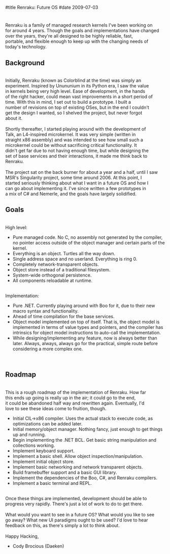 #title Renraku: Future OS
#date 2009-07-03

# 

Renraku is a family of managed research kernels I've been working on   
for around 4 years. Though the goals and implementations have changed   
over the years, they're all designed to be highly reliable, fast,   
portable, and flexible enough to keep up with the changing needs of   
today's technology.

## Background

  
   
Initially, Renraku (known as Colorblind at the time) was simply an   
experiment. Inspired by Unununium in its Python era, I saw the value   
in kernels being very high level. Ease of development, in the hands   
of the right hacker, could mean vast improvements in a short period of   
time. With this in mind, I set out to build a prototype. I built a   
number of revisions on top of existing OSes, but in the end I couldn't   
get the design I wanted, so I shelved the project, but never forgot   
about it.   
   
Shortly thereafter, I started playing around with the development of   
Talk, an L4-inspired microkernel. It was very simple (written in   
straight x86 assembly) and was intended to see how small such a   
microkernel could be without sacrificing critical functionality. It   
didn't get far due to not having enough time, but while designing the   
set of base services and their interactions, it made me think back to   
Renraku.   
   
The project sat on the back burner for about a year and a half, until I saw   
MSR's Singularity project, some time around 2006. At this point, I   
started seriously thinking about what I want in a future OS and how I   
can go about implementing it. I've since written a few prototypes in   
a mix of C# and Nemerle, and the goals have largely solidified.

## Goals

  
   
High level:

*   Pure managed code. No C, no assembly not generated by the compiler, no pointer access outside of the object manager and certain parts of the kernel.
*   Everything is an object. Turtles all the way down.
*   Single address space and no userland. Everything is ring 0.
*   Completely network-transparent objects.
*   Object store instead of a traditional filesystem.
*   System-wide orthogonal persistence.
*   All components reloadable at runtime.

  
   
Implementation:

*   Pure .NET. Currently playing around with Boo for it, due to their new macro syntax and functionality.
*   Ahead of time compilation for the base services.
*   Object model implemented on top of itself. That is, the object model is implemented in terms of value types and pointers, and the compiler has intrinsics for object model instructions to auto-call the implementation.
*   While designing/implementing any feature, now is always better than later. Always, always, always go for the practical, simple route before considering a more complex one.

 

## Roadmap

  
   
This is a rough roadmap of the implementation of Renraku. How far   
this ends up going is really up in the air; it could go to the end,   
it could be abandoned half way and rewritten again. Eventually, I'd   
love to see these ideas come to fruition, though.

*   Initial CIL->x86 compiler. Uses the actual stack to execute code, as optimizations can be added later.
*   Initial memory/object manager. Nothing fancy, just enough to get things up and running.
*   Begin implementing the .NET BCL. Get basic string manipulation and collections working.
*   Implement keyboard support.
*   Implement a basic shell. Allow object inspection/manipulation.
*   Implement initial object store.
*   Implement basic networking and network transparent objects.
*   Build framebuffer support and a basic GUI library.
*   Implement the dependencies of the Boo, C#, and Renraku compilers.
*   Implement a basic terminal and REPL.

  
   
Once these things are implemented, development should be able to   
progress very rapidly. There's just a lot of work to do to get there.   
   
What would you want to see in a future OS? What would you like to see   
go away? What new UI paradigms ought to be used? I'd love to hear   
feedback on this, as there's simply a lot to think about.   
   
Happy Hacking,   
- Cody Brocious (Daeken)

